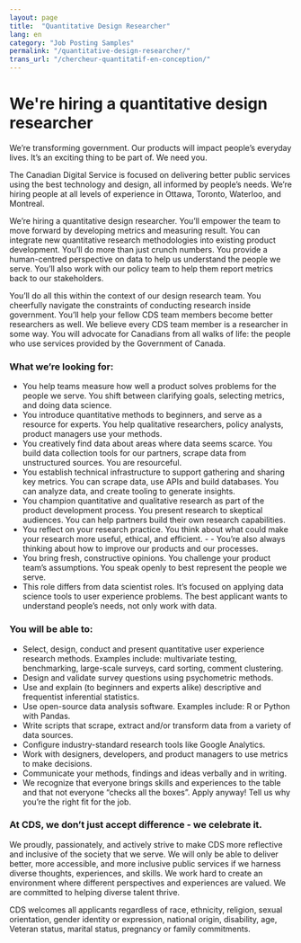 ```yaml
---
layout: page
title:  "Quantitative Design Researcher"
lang: en
category: "Job Posting Samples"
permalink: "/quantitative-design-researcher/"
trans_url: "/chercheur-quantitatif-en-conception/"
---
```


# We're hiring a quantitative design researcher
We’re transforming government. Our products will impact people’s everyday lives. It’s an exciting thing to be part of. We need you.

The Canadian Digital Service is focused on delivering better public services using the best technology and design, all informed by people’s needs. We’re hiring people at all levels of experience in Ottawa, Toronto, Waterloo, and Montreal.

We’re hiring a quantitative design researcher. You’ll empower the team to move forward by developing metrics and measuring result. You can integrate new quantitative research methodologies into existing product development. You’ll do more than just crunch numbers. You provide a human-centred perspective on data to help us understand the people we serve. You’ll also work with our policy team to help them report metrics back to our stakeholders.

You’ll do all this within the context of our design research team. You cheerfully navigate the constraints of conducting research inside government. You’ll help your fellow CDS team members become better researchers as well. We believe every CDS team member is a researcher in some way. You will advocate for Canadians from all walks of life: the people who use services provided by the Government of Canada.

### What we’re looking for:
- You help teams measure how well a product solves problems for the people we serve. You shift between clarifying goals, selecting metrics, and doing data science.
- You introduce quantitative methods to beginners, and serve as a resource for experts. You help qualitative researchers, policy analysts, product managers use your methods.
- You creatively find data about areas where data seems scarce. You build data collection tools for our partners, scrape data from unstructured sources. You are resourceful.
- You establish technical infrastructure to support gathering and sharing key metrics. You can scrape data, use APIs and build databases. You can analyze data, and create tooling to generate insights.
- You champion quantitative and qualitative research as part of the product development process. You present research to skeptical audiences. You can help partners build their own research capabilities.
- You reflect on your research practice. You think about what could make your research more useful, ethical, and efficient. -  - You’re also always thinking about how to improve our products and our processes.
- You bring fresh, constructive opinions. You challenge your product team’s assumptions. You speak openly to best represent the people we serve.
- This role differs from data scientist roles. It’s focused on applying data science tools to user experience problems. The best applicant wants to understand people’s needs, not only work with data.

### You will be able to:
- Select, design, conduct and present quantitative user experience research methods. Examples include: multivariate testing, benchmarking, large-scale surveys, card sorting, comment clustering.
- Design and validate survey questions using psychometric methods.
- Use and explain (to beginners and experts alike) descriptive and frequentist inferential statistics.
- Use open-source data analysis software. Examples include: R or Python with Pandas.
- Write scripts that scrape, extract and/or transform data from a variety of data sources.
- Configure industry-standard research tools like Google Analytics.
- Work with designers, developers, and product managers to use metrics to make decisions.
- Communicate your methods, findings and ideas verbally and in writing.
- We recognize that everyone brings skills and experiences to the table and that not everyone “checks all the boxes”. Apply anyway! Tell us why you’re the right fit for the job.

### At CDS, we don’t just accept difference - we celebrate it.
We proudly, passionately, and actively strive to make CDS more reflective and inclusive of the society that we serve. We will only be able to deliver better, more accessible, and more inclusive public services if we harness diverse thoughts, experiences, and skills. We work hard to create an environment where different perspectives and experiences are valued. We are committed to helping diverse talent thrive.

CDS welcomes all applicants regardless of race, ethnicity, religion, sexual orientation, gender identity or expression, national origin, disability, age, Veteran status, marital status, pregnancy or family commitments.
